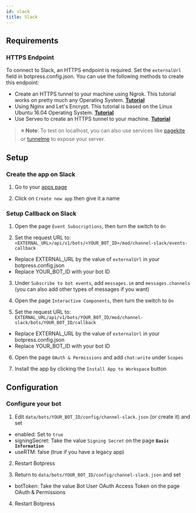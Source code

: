 ```yaml
---
id: slack
title: Slack
---
```


## Requirements

### HTTPS Endpoint
To connect to Slack, an HTTPS endpoint is required. Set the `externalUrl` field in botpress.config.json. You can use the following methods to create this endpoint:

  - Create an HTTPS tunnel to your machine using Ngrok. This tutorial works on pretty much any Operating System. [**Tutorial**](https://api.slack.com/tutorials/tunneling-with-ngrok)
  - Using Nginx and Let's Encrypt. This tutorial is based on the Linux Ubuntu 16.04 Operating System. [**Tutorial**](https://www.digitalocean.com/community/tutorials/how-to-secure-nginx-with-let-s-encrypt-on-ubuntu-16-04)
  - Use Serveo to create an HTTPS tunnel to your machine. [**Tutorial**](https://medium.com/automationmaster/how-to-forward-my-local-port-to-public-using-serveo-4979f352a3bf)  

> **⭐ Note**: To test on localhost, you can also use services like [pagekite](https://pagekite.net/) or [tunnelme](https://localtunnel.github.io/www/) to expose your server.

## Setup

### Create the app on Slack

1. Go to your [apps page](https://api.slack.com/apps)

2. Click on `Create new app` then give it a name

### Setup Callback on Slack

1. Open the page `Event Subscriptions`, then turn the switch to `On`

2. Set the request URL to: `<EXTERNAL_URL>/api/v1/bots/<YOUR_BOT_ID>/mod/channel-slack/events-callback`

- Replace EXTERNAL_URL by the value of `externalUrl` in your botpress.config.json
- Replace YOUR_BOT_ID with your bot ID

3. Under `Subscribe to bot events`, add `messages.im` and `messages.channels` (you can also add other types of messages if you want)

4. Open the page `Interactive Components`, then turn the switch to `On`

5. Set the request URL to: `EXTERNAL_URL/api/v1/bots/YOUR_BOT_ID/mod/channel-slack/bots/YOUR_BOT_ID/callback`

- Replace EXTERNAL_URL by the value of `externalUrl` in your botpress.config.json
- Replace YOUR_BOT_ID with your bot ID

6. Open the page `OAuth & Permissions` and add `chat:write` under `Scopes`

7. Install the app by clicking the `Install App to Workspace` button

## Configuration

### Configure your bot

1. Edit `data/bots/YOUR_BOT_ID/config/channel-slack.json` (or create it) and set

- enabled: Set to `true`
- signingSecret: Take the value `Signing Secret` on the page **`Basic Information`**
- useRTM: false (true if you have a legacy app)

2. Restart Botpress

3. Return to `data/bots/YOUR_BOT_ID/config/channel-slack.json` and set

- botToken: Take the value Bot User OAuth Access Token on the page OAuth & Permissions

4. Restart Botpress
